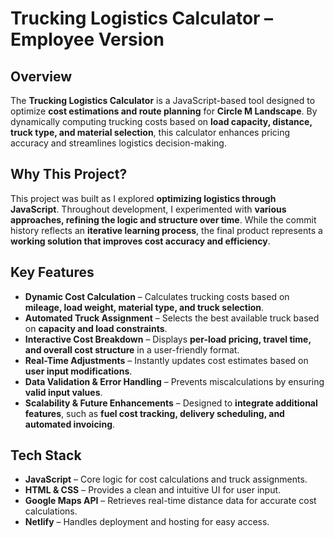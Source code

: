 # Trucking Logistics Calculator – Employee Version

## Overview  
The **Trucking Logistics Calculator** is a JavaScript-based tool designed to optimize **cost estimations and route planning** for **Circle M Landscape**. By dynamically computing trucking costs based on **load capacity, distance, truck type, and material selection**, this calculator enhances pricing accuracy and streamlines logistics decision-making.

## Why This Project?  
This project was built as I explored **optimizing logistics through JavaScript**. Throughout development, I experimented with **various approaches, refining the logic and structure over time**. While the commit history reflects an **iterative learning process**, the final product represents a **working solution that improves cost accuracy and efficiency**.

## Key Features  
- **Dynamic Cost Calculation** – Calculates trucking costs based on **mileage, load weight, material type, and truck selection**.  
- **Automated Truck Assignment** – Selects the best available truck based on **capacity and load constraints**.  
- **Interactive Cost Breakdown** – Displays **per-load pricing, travel time, and overall cost structure** in a user-friendly format.  
- **Real-Time Adjustments** – Instantly updates cost estimates based on **user input modifications**.  
- **Data Validation & Error Handling** – Prevents miscalculations by ensuring **valid input values**.  
- **Scalability & Future Enhancements** – Designed to **integrate additional features**, such as **fuel cost tracking, delivery scheduling, and automated invoicing**.  

## Tech Stack  
- **JavaScript** – Core logic for cost calculations and truck assignments.  
- **HTML & CSS** – Provides a clean and intuitive UI for user input.  
- **Google Maps API** – Retrieves real-time distance data for accurate cost calculations.  
- **Netlify** – Handles deployment and hosting for easy access.  